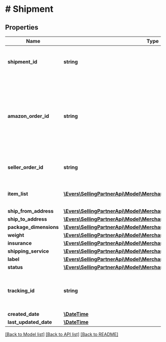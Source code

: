 # # Shipment

## Properties

Name | Type | Description | Notes
------------ | ------------- | ------------- | -------------
**shipment_id** | **string** | An Amazon-defined shipment identifier. |
**amazon_order_id** | **string** | An Amazon-defined order identifier, in 3-7-7 format. &lt;br&gt;**Pattern** : &#x60;[0-9A-Z]{3}-[0-9]{7}-[0-9]{7}&#x60;. |
**seller_order_id** | **string** | A seller-defined order identifier. | [optional]
**item_list** | [**\Evers\SellingPartnerApi\Model\MerchantFulfillment\FBMItem[]**](FBMItem.md) | The list of items to be included in a shipment. |
**ship_from_address** | [**\Evers\SellingPartnerApi\Model\MerchantFulfillment\Address**](Address.md) |  |
**ship_to_address** | [**\Evers\SellingPartnerApi\Model\MerchantFulfillment\Address**](Address.md) |  |
**package_dimensions** | [**\Evers\SellingPartnerApi\Model\MerchantFulfillment\PackageDimensions**](PackageDimensions.md) |  |
**weight** | [**\Evers\SellingPartnerApi\Model\MerchantFulfillment\Weight**](Weight.md) |  |
**insurance** | [**\Evers\SellingPartnerApi\Model\MerchantFulfillment\CurrencyAmount**](CurrencyAmount.md) |  |
**shipping_service** | [**\Evers\SellingPartnerApi\Model\MerchantFulfillment\ShippingService**](ShippingService.md) |  |
**label** | [**\Evers\SellingPartnerApi\Model\MerchantFulfillment\Label**](Label.md) |  |
**status** | [**\Evers\SellingPartnerApi\Model\MerchantFulfillment\ShipmentStatus**](ShipmentStatus.md) |  |
**tracking_id** | **string** | The shipment tracking identifier provided by the carrier. | [optional]
**created_date** | [**\DateTime**](\DateTime.md) |  |
**last_updated_date** | [**\DateTime**](\DateTime.md) |  | [optional]

[[Back to Model list]](../../README.md#models) [[Back to API list]](../../README.md#endpoints) [[Back to README]](../../README.md)
